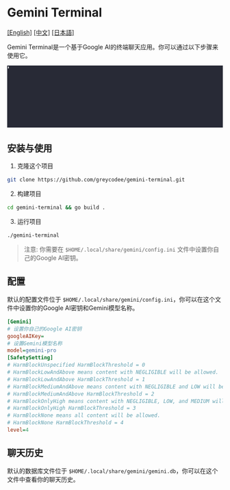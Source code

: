 # Gemini Terminal
[[English]](./README.md) [[中文]](./README_zh.md) [[日本語]](./README_jp.md)

Gemini Terminal是一个基于Google AI的终端聊天应用。你可以通过以下步骤来使用它。

![Gemini Terminal](./628566.gif)

## 安装与使用

1. 克隆这个项目

```bash
git clone https://github.com/greycodee/gemini-terminal.git
```

2. 构建项目

```bash
cd gemini-terminal && go build .
```

3. 运行项目

```bash
./gemini-terminal
```

> 注意: 你需要在 `$HOME/.local/share/gemini/config.ini` 文件中设置你自己的Google AI密钥。

## 配置

默认的配置文件位于 `$HOME/.local/share/gemini/config.ini`，你可以在这个文件中设置你的Google AI密钥和Gemini模型名称。

```ini
[Gemini]
# 设置你自己的Google AI密钥
googleAIKey=
# 设置Gemini模型名称
model=gemini-pro
[SafetySetting]
# HarmBlockUnspecified HarmBlockThreshold = 0
# HarmBlockLowAndAbove means content with NEGLIGIBLE will be allowed.
# HarmBlockLowAndAbove HarmBlockThreshold = 1
# HarmBlockMediumAndAbove means content with NEGLIGIBLE and LOW will be allowed.
# HarmBlockMediumAndAbove HarmBlockThreshold = 2
# HarmBlockOnlyHigh means content with NEGLIGIBLE, LOW, and MEDIUM will be allowed.
# HarmBlockOnlyHigh HarmBlockThreshold = 3
# HarmBlockNone means all content will be allowed.
# HarmBlockNone HarmBlockThreshold = 4
level=4
```

## 聊天历史

默认的数据库文件位于 `$HOME/.local/share/gemini/gemini.db`，你可以在这个文件中查看你的聊天历史。
